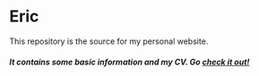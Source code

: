 # Eric
This repository is the source for my personal website.
##### It contains some basic information and my CV. Go [check it out!](http://erichanliu.github.io)
